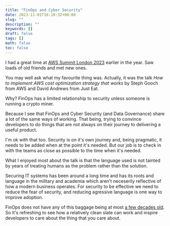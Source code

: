```yaml
---
title: "FinOps and Cyber Security"
date: 2023-11-01T16:10:32+00:00
slug: ""
description: ""
keywords: []
draft: false
tags: []
math: false
toc: false
---
```


I had a great time at [AWS Summit London 2023](https://www.linkedin.com/posts/matthew-copperwaite-44319b26_aws-summit-london-today-activity-7072147724900388864-xvfk?utm_source=share&utm_medium=member_desktop) earlier in the year. Saw loads of old friends and met new ones.

<!--alex ignore just-->
You may well ask what my favourite thing was. Actually, it was the talk _How to implement AWS cost optimization strategy that works_ by Steph Gooch from AWS and David Andrews from Just Eat.

Why? FinOps has a limited relationship to security unless someone is running a crypto miner.

Because I see that FinOps and Cyber Security (and Data Governance) share a lot of the same ways of working. That being, trying to convince developers to do things that are not always on their journey to delivering a useful product.

I'm ok with that too. Security is on it's own journey and, being pragmatic, it needs to be added when at the point it's needed. But our job is to check in with the teams as close as possible to the time when it's needed.

What I enjoyed most about the talk is that the language used is not tainted by years of treating humans as the problem rather than the solution.

<!--alex ignore fear-->
Securing IT systems has been around a long time and has its roots and language in the military and academia which aren't neceserily reflective of how a modern business operates. For security to be effective we need to reduce the fear of security, and reducing agressive language is one way to improve adoption.

FinOps does not have any of this baggage being at most [a few decades old](https://web.archive.org/web/20121005123855/http://aws.amazon.com/about-aws/). So it's refreshing to see how a relatively clean slate can work and inspire developers to care about the thing that you care about.
